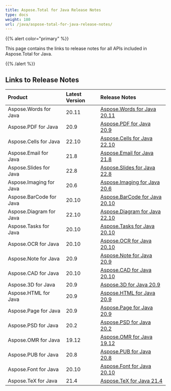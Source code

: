 ```yaml
---
title: Aspose.Total for Java Release Notes
type: docs
weight: 180
url: /java/aspose-total-for-java-release-notes/
---
```


{{% alert color="primary" %}}

This page contains the links to release notes for all APIs included in Aspose.Total for Java.

{{% /alert %}}

## **Links to Release Notes**

|**Product**|**Latest Version**|**Release Notes**|
| :- | :- | :- |
|Aspose.Words for Java|20.11|[Aspose.Words for Java 20.11](/words/java/aspose-words-for-java-20-11-release-notes/)|
|Aspose.PDF for Java|20.9|[Aspose.PDF for Java 20.9](/pdf/java/aspose-pdf-for-java-20-9-release-notes/)|
|Aspose.Cells for Java|22.10|[Aspose.Cells for Java 22.10](/cells/java/aspose-cells-for-java-22-10-release-notes/)|
|Aspose.Email for Java|21.8|[Aspose.Email for Java 21.8](/email/java/aspose-email-for-java-21-8-release-notes/)|
|Aspose.Slides for Java|22.8|[Aspose.Slides for Java 22.8](/slides/java/aspose-slides-for-java-22-8-release-notes/)|
|Aspose.Imaging for Java|20.6|[Aspose.Imaging for Java 20.6](/imaging/java/aspose-imaging-for-java-20-6-release-notes/)|
|Aspose.BarCode for Java|20.10|[Aspose.BarCode for Java 20.10](/barcode/java/aspose-barcode-for-java-20-10-release-notes/)|
|Aspose.Diagram for Java|22.10|[Aspose.Diagram for Java 22.10](/diagram/java/aspose-diagram-for-java-22-10-release-notes/)|
|Aspose.Tasks for Java|20.10|[Aspose.Tasks for Java 20.10](/tasks/java/aspose-tasks-for-java-20-10-release-notes/)|
|Aspose.OCR for Java|20.10|[Aspose.OCR for Java 20.10](/ocr/java/aspose-ocr-for-java-20-10-release-notes/)|
|Aspose.Note for Java|20.9|[Aspose.Note for Java 20.9](/note/java/aspose-note-for-java-20-9-release-notes/)|
|Aspose.CAD for Java|20.10|[Aspose.CAD for Java 20.10](/cad/java/aspose-cad-for-java-20-10-release-notes/)|
|Aspose.3D for Java|20.9|[Aspose.3D for Java 20.9](/3d/java/aspose-3d-for-java-20-9-release-notes/)|
|Aspose.HTML for Java|20.9|[Aspose.HTML for Java 20.9](/html/java/aspose-html-for-java-20-9-release-notes/)|
|Aspose.Page for Java|20.9|[Aspose.Page for Java 20.9](/page/java/aspose-page-for-java-20-9-release-notes/)|
|Aspose.PSD for Java|20.2|[Aspose.PSD for Java 20.2](/psd/java/aspose-psd-for-java-20-2-release-notes/)|
|Aspose.OMR for Java|19.12|[Aspose.OMR for Java 19.12](/omr/java/aspose-omr-for-java-19-12-release-notes/)|
|Aspose.PUB for Java|20.8|[Aspose.PUB for Java 20.8](/pub/java/aspose-pub-for-java-20-8-release-notes/)|
|Aspose.Font for Java|20.10|[Aspose.Font for Java 20.10](/font/java/aspose-font-for-java-20-10-release-notes/)|
|Aspose.TeX for Java|21.4|[Aspose.TeX for Java 21.4](/tex/java/aspose-tex-for-java-21-4-release-notes/)|
